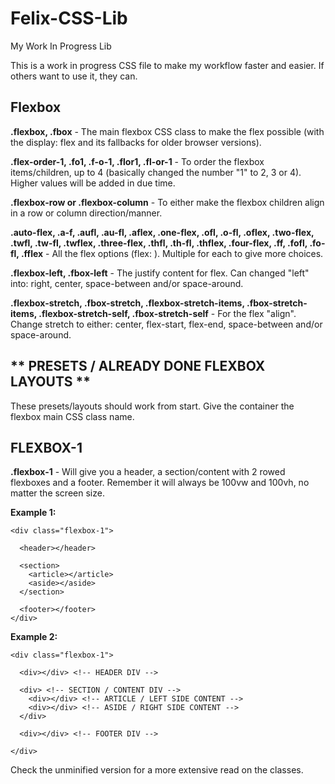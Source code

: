 # Felix-CSS-Lib
My Work In Progress Lib

This is a work in progress CSS file to make my workflow faster and easier. If others want to use it, they can.

Flexbox
-------------------------------------

**.flexbox, .fbox** - The main flexbox CSS class to make the flex possible (with the display: flex and its fallbacks for older browser versions).

**.flex-order-1,
.fo1,
.f-o-1,
.flor1,
.fl-or-1** - To order the flexbox items/children, up to 4 (basically changed the number "1" to 2, 3 or 4). Higher values will be added in due time.

**.flexbox-row or .flexbox-column** - To either make the flexbox children align in a row or column direction/manner.

**.auto-flex,
.a-f,
.aufl,
.au-fl,
.aflex,
.one-flex,
.ofl,
.o-fl,
.oflex,
.two-flex,
.twfl,
.tw-fl,
.twflex,
.three-flex,
.thfl,
.th-fl,
.thflex,
.four-flex,
.ff,
.fofl,
.fo-fl,
.fflex** - All the flex options (flex: <number>). Multiple for each to give more choices.

**.flexbox-left, .fbox-left** - The justify content for flex. Can changed "left" into: right, center, space-between and/or space-around.

**.flexbox-stretch, .fbox-stretch,
.flexbox-stretch-items, .fbox-stretch-items,
.flexbox-stretch-self, .fbox-stretch-self** - For the flex "align". Change stretch to either: center, flex-start, flex-end, space-between and/or space-around.

** PRESETS / ALREADY DONE FLEXBOX LAYOUTS **
--------------------------------------------
These presets/layouts should work from start. Give the container the flexbox main CSS class name.

FLEXBOX-1
--------------------------------------------
**.flexbox-1** - Will give you a header, a section/content with 2 rowed flexboxes and a footer. Remember it will always be 100vw and 100vh, no matter the screen size.

**Example 1:**
```
<div class="flexbox-1">

  <header></header>
  
  <section>
    <article></article>
    <aside></aside>
  </section>
  
  <footer></footer>
</div>
```
**Example 2:**
```
<div class="flexbox-1">

  <div></div> <!-- HEADER DIV -->
  
  <div> <!-- SECTION / CONTENT DIV -->
    <div></div> <!-- ARTICLE / LEFT SIDE CONTENT -->
    <div></div> <!-- ASIDE / RIGHT SIDE CONTENT -->
  </div>
  
  <div></div> <!-- FOOTER DIV -->
  
</div>
```

Check the unminified version for a more extensive read on the classes.
